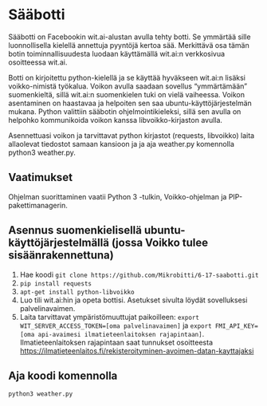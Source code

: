 # Sääbotti

Sääbotti on Facebookin wit.ai-alustan avulla tehty botti. Se ymmärtää sille luonnollisella kielellä annettuja pyyntöjä kertoa sää. Merkittävä osa tämän botin toiminnallisuudesta luodaan käyttämällä wit.ai:n verkkosivua osoitteessa wit.ai. 
 
Botti on kirjoitettu python-kielellä ja se käyttää hyväkseen wit.ai:n lisäksi voikko-nimistä työkalua. Voikon avulla saadaan sovellus “ymmärtämään” suomenkieltä, sillä wit.ai:n suomenkielen tuki on vielä vaiheessa. Voikon asentaminen on haastavaa ja helpoiten sen saa ubuntu-käyttöjärjestelmän mukana. Python valittiin sääbotin ohjelmointikieleksi, sillä sen avulla on helpohko kommunikoida voikon kanssa libvoikko-kirjaston avulla.
 
Asennettuasi voikon ja tarvittavat python kirjastot (requests, libvoikko) laita allaolevat tiedostot samaan kansioon ja ja aja weather.py komennolla python3 weather.py.

## Vaatimukset

Ohjelman suorittaminen vaatii Python 3 -tulkin, Voikko-ohjelman ja PIP-pakettimanagerin.

## Asennus suomenkielisellä ubuntu-käyttöjärjestelmällä (jossa Voikko tulee sisäänrakennettuna)


1. Hae koodi `git clone https://github.com/Mikrobitti/6-17-saabotti.git` 
2. `pip install requests`
3. `apt-get install python-libvoikko`
4. Luo tili wit.ai:hin ja opeta bottisi. Asetukset sivulta löydät sovelluksesi palvelinavaimen.
5. Laita tarvittavat ympäristömuuttujat paikoilleen: `export WIT_SERVER_ACCESS_TOKEN=[oma palvelinavaimen]` ja `export FMI_API_KEY=[oma api-avaimesi ilmatieteenlaitoksen rajapintaan]`. Ilmatieteenlaitoksen rajapintaan saat tunnukset osoitteesta https://ilmatieteenlaitos.fi/rekisteroityminen-avoimen-datan-kayttajaksi


## Aja koodi komennolla

`python3 weather.py`
